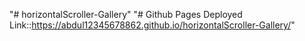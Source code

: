 "# horizontalScroller-Gallery" 
"# Github Pages Deployed Link::https://abdul12345678862.github.io/horizontalScroller-Gallery/"
